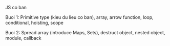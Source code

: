 JS co ban

Buoi 1: Primitive type (kieu du lieu co ban), array, arrow function, loop, conditional, hoisting, scope

Buoi 2: Spread array (introduce Maps, Sets), destruct object, nested object, module, callback
